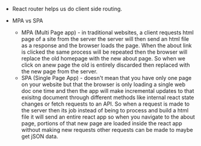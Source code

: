 - React router helps us do client side routing. 

- MPA vs SPA
    - MPA (Multi Page app) - in traditional websites, a client requests html page of a site from the server the server will then send an html file as a response and the browser loads the page. When the about link is clicked the same process will be repeated then the browser will replace the old homepage with the new about page. So when we click on anew page the old is entirely discarded then replaced with the new page from the server.
    - SPA (Single Page App) - doesn't mean that you have only one page on your website but that the browser is only loading a single web doc one time and then the app will make incremental updates to that exisitng document through different methods like internal react state changes or fetch requests to an API.
    So when a request is made to the server then its job instead of being to process and build a html file it will send an entire react app so  when you navigate to the about page, portions of that new page are loaded inside the react app without making new requests other requests can be made to maybe get jSON data.